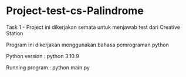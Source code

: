 # Project-test-cs-Palindrome
Task 1 - Project ini dikerjakan semata untuk menjawab test dari Creative Station


Program ini dikerjakan menggunakan bahasa pemrograman python



Python version : python 3.10.9

Running program : python main.py
